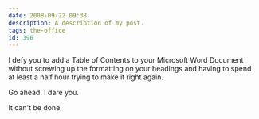 ```yaml
---
date: 2008-09-22 09:38
description: A description of my post.
tags: the-office
id: 396
---
```

I defy you to add a Table of Contents to your Microsoft Word Document without screwing up the formatting on your headings and having to spend at least a half hour trying to make it right again.

Go ahead.  I dare you.

It can't be done.